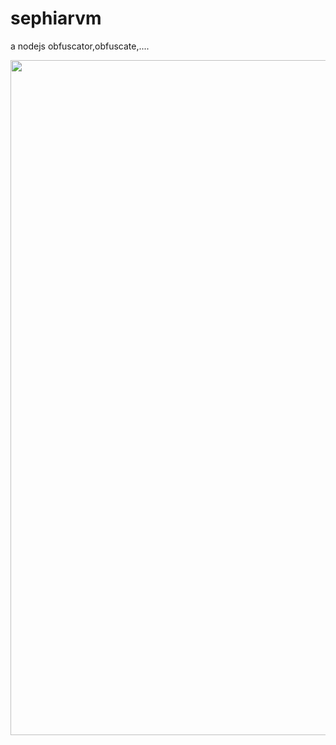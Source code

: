 # sephiarvm
a nodejs obfuscator,obfuscate,....
<p align="center">
<img src="https://github.com/hngocuyen/sephiarvm/example.jpg", width="1920", height="1080">
</p>
